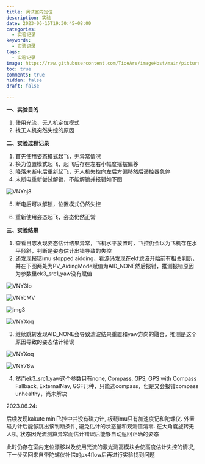 ```yaml
---
title: 调试室内定位
description: 实验
date: 2023-06-15T19:30:45+08:00
categories:
  - 实验记录
keywords:
  - 实验记录
tags:
  - 实验记录
image: https://raw.githubusercontent.com/TioeAre/imageHost/main/pictures/103449092_p0_master1200.jpg
toc: true
comments: true
hidden: false
draft: false

---
```


**一、实验目的**

1.   使用光流，无人机定位模式
2.   找无人机突然失控的原因

**二、实验过程记录**

1.   首先使用姿态模式起飞，无异常情况
2.   换为位置模式起飞，起飞后存在左右小幅度摇摆偏移
3.   降落未断电后重新起飞，无人机失控向左后方偏移然后遥控器急停
4.   未断电重新尝试解锁，不能解锁并报错如下图

![VNYnj8](https://i.imgur.com/zGlecoi.png)

5.   断电后可以解锁，位置模式仍然失控

6.   重新使用姿态起飞，姿态仍然正常

**三、实验结果**

1.   查看日志发现姿态估计结果异常，飞机水平放置时，飞控仍会以为飞机存在水平倾斜，判断是姿态估计出错导致的失控
2.   还发现报错imu stopped aidding，看源码发现在ekf滤波开始前有相关判断，并在下图两处为PV_AidingMode赋值为AID_NONE然后报错，推测报错原因为参数里ek3_src1_yaw没有赋值

![VNY3lo](https://i.imgur.com/EJfYKJc.png)

![VNYcMV](https://i.imgur.com/fqmfaM1.png)

![img3](https://i.imgur.com/Aihh024.png)

![VNYXoq](https://i.imgur.com/QkNONC5.png)

3.   继续跳转发现AID_NONE会导致滤波结果重置和yaw方向的融合，推测是这个原因导致的姿态估计错误

![VNYXoq](https://i.imgur.com/Qd9MI3T.png)

![VNY78w](https://i.imgur.com/UMiwia8.png)

4.   然而ek3_src1_yaw这个参数只有none, Compass, GPS, GPS with Compass Fallback, ExternalNav, GSF几种，只能选compass，但是又会报错compass unhealthy，尚未解决

2023.06.24:

后续发现kakute mini飞控中并没有磁力计, 板载imu只有加速度记和陀螺仪. 外置磁力计后能够跳出该判断条件, 避免估计的状态量和观测值清零. 在大角度旋转无人机, 状态因光流测算异常而估计错误后能够自动返回正确的姿态

此时仍存在室内定位漂移以及使用光流的激光测高模块会使高度估计失控的情况, 下一步买回来自带陀螺仪补偿的px4flow后再进行实验找到问题
